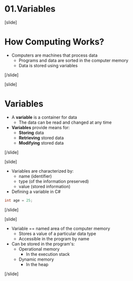 # 01.Variables
[slide]

# How Computing Works?
* Computers are machines that process data
  * Programs and data are sorted in the computer memory
  * Data is stored using variables

[/slide]

[slide]

# Variables
* A **variable** is a container for data
  * The data can be read and changed at any time
* **Variables** provide means for:
  * **Storing** data
  * **Retrieving** stored data
  * **Modifying** stored data

[/slide]

[slide]

* Variables are characterized by:
  * name (identifier)
  * type (of the information preserved)
  * value (stored information)
* Defining a variable in C#
```csharp
int age = 25;
```

[/slide]

[slide]

* Variable == named area of the computer memory
  * Stores a value of a particular data type
  * Accessible in the program by name
* Can be stored in the program's:
  * Operational memory
    * In the execution stack
  * Dynamic memory
    * In the heap

[/slide]